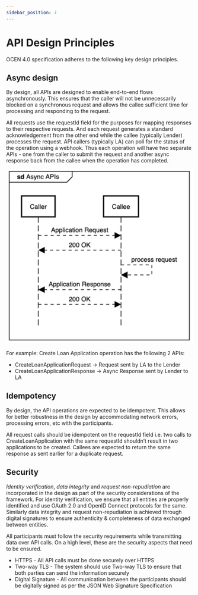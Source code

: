 ```yaml
---
sidebar_position: 7
---
```

# API Design Principles

OCEN 4.0 specification adheres to the following key design principles.

## Async design

By design, all APIs are designed to enable end-to-end flows asynchronously. This ensures that the caller will not be unnecessarily blocked on a synchronous request and allows the callee sufficient time for processing and responding to the request.

All requests use the requestId field for the purposes for mapping responses to their respective requests. And each request generates a standard acknowledgement from the other end while the callee (typically Lender) processes the request. API callers (typically LA) can poll for the status of the operation using a webhook. Thus each operation will have two separate APIs - one from the caller to submit the request and another async response back from the callee when the operation has completed.

![Async Design](./_images/async_design.png "Async Design")

For example: Create Loan Application operation has the following 2 APIs:
- CreateLoanApplicationRequest -> Request sent by LA to the Lender
- CreateLoanApplicationResponse -> Async Response sent by Lender to LA

## Idempotency

By design, the API operations are expected to be idempotent. This allows for better robustness in the design by accommodating network errors, processing errors, etc with the participants.

All request calls should be idempotent on the requestId field i.e. two calls to CreateLoanApplication with the same requestId shouldn’t result in two applications to be created. Callees are expected to return the same response as sent earlier for a duplicate request.

## Security

*Identity verification*, *data integrity* and *request non-repudiation* are incorporated in the design as part of the security considerations of the framework. For identity verification, we ensure that all entities are properly identified and use OAuth 2.0 and OpenID Connect protocols for the same. Similarly data integrity and request non-repudiation is achieved through digital signatures to ensure authenticity & completeness of data exchanged between entities.

All participants must follow the security requirements while transmitting data over API calls. On a high level, these are the security aspects that need to be ensured.

* HTTPS - All API calls must be done securely over HTTPS
* Two-way TLS - The system should use Two-way TLS to ensure that both parties can send the information securely
* Digital Signature - All communication between the participants should be digitally signed as per the JSON Web Signature Specification
